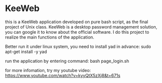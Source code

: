# KeeWeb

this is a KeeWeb application developed on pure bash script, as the final project of Unix class.
KeeWeb is a desktop password management solution, you can google it to know about the official software.
I do this project to realize the main functions of the application.

Better run it under linux system, you need to install yad in advance: sudo apt-get install -y yad

run the application by entering command: bash page_login.sh

for more infomation, try my youtube video: https://www.youtube.com/watch?v=kyyQtX5zXj8&t=671s

